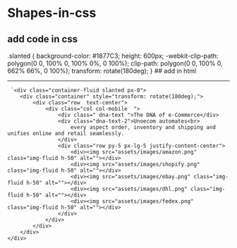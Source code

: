 # Shapes-in-css
## add code in css
  .slanted {
        background-color: #1877C3;
        height: 600px;
        -webkit-clip-path: polygon(0 0, 100% 0, 100% 0%, 0 100%);
        clip-path: polygon(0 0, 100% 0, 662% 66%, 0 100%);
        transform: rotate(180deg);
    }
    ## add in html
    <hr>
    
     `<div class="container-fluid slanted px-0">
        <div class="container" style="transform: rotate(180deg);">
            <div class="row  text-center">
                <div class="col col-mobile  ">
                    <div class=" dna-text ">The DNA of e-Commerce</div>
                    <div class="dna-text-2">Unoecom automates<br>
                        every aspect order, inventory and shipping and unifies online and retail seamlessly.
                    </div>
                    <div class="row py-5 px-lg-5 justify-content-center">
                        <div><img src="assets/images/amazon.png" class="img-fluid h-50" alt=""></div>
                        <div><img src="assets/images/shopify.png" class="img-fluid h-50" alt=""></div>
                        <div><img src="assets/images/ebay.png" class="img-fluid h-50" alt=""></div>
                        <div><img src="assets/images/dhl.png" class="img-fluid h-50" alt=""></div>
                        <div><img src="assets/images/fedex.png" class="img-fluid h-50" alt=""></div>
                    </div>
                </div>
            </div>
        </div>
    </div>
